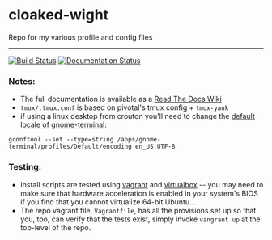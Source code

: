 # cloaked-wight
Repo for my various profile and config files
******

[![Build Status](https://travis-ci.org/stevenpollack/cloaked-wight.svg?branch=master)](https://travis-ci.org/stevenpollack/cloaked-wight)
[![Documentation Status](https://readthedocs.org/projects/cloaked-wight/badge/?version=latest)](https://readthedocs.org/projects/cloaked-wight/?badge=latest)
  
### Notes:  
* The full documentation is available as a 
  [Read The Docs Wiki](http://cloaked-wight.readthedocs.org/en/latest/)
* `tmux/.tmux.conf` is based on pivotal's tmux config + `tmux-yank`
* if using a linux desktop from crouton you'll need to change the
 [default locale of gnome-terminal](http://unix.stackexchange.com/questions/28136/set-gnome-terminals-default-charset-to-utf8):
```
gconftool --set --type=string /apps/gnome-terminal/profiles/Default/encoding en_US.UTF-8
```

### Testing:
* Install scripts are tested using
  [vagrant](http://www.vagrantup.com/downloads) and
  [virtualbox](https://www.virtualbox.org/wiki/Downloads) -- you may need to
  make sure that hardware acceleration is enabled in your system's BIOS if you
  find that you cannot virtualize 64-bit Ubuntu...
* The repo vagrant file, `Vagrantfile`, has all the provisions set up so that
  you, too, can verify that the tests exist, simply invoke `vangrant up` at 
  the top-level of the repo.

